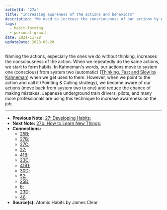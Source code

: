 ```yaml
---
zettelId: "27a"
title: "Increasing awareness of the actions and behaviors"
description: "We need to increase the consciousness of our actions by naming them."
tags:
  - habit-forming
  - personal-growth
date: 2021-11-28
updateDate: 2023-09-20
---
```


Naming the actions, especially the ones we do without thinking, increases the consciousness of the action. When we repeatedly do the same actions, we start to form habits. In Kahneman's words, our actions move to system one (conscious) from system two (automatic) ([Thinking, Fast and Slow by Kahneman](https://us.macmillan.com/books/9780374533557/thinkingfastandslow)) when we get used to them. However, when we point to the action and call it (Pointing & Calling strategy), we become aware of our actions (move back from system two to one) and reduce the chance of making mistakes. Japanese underground train drivers, pilots, and many more professionals are using this technique to increase awareness on the job.

---

- **Previous Note:** [27: Developing Habits](/notes/27/);
- **Next Note:** [27b: How to Learn New Things](/notes/27b/);
- **Connections:**
  - [25B](/notes/25b/);
  - [27B](/notes/27b/);
  - [27C](/notes/27c/);
  - [27](/notes/27/);
  - [41B](/notes/41b/);
  - [23C](/notes/23c/);
  - [41B1](/notes/41b1/);
  - [30D](/notes/30d/);
  - [52](/notes/52/);
  - [25D](/notes/25d/);
  - [6](/notes/6/);
  - [23D](/notes/23d/);
  - [46](/notes/46/);
- **Source(s):** Atomic Habits by James Clear
